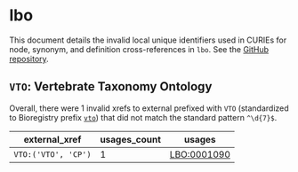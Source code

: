 # lbo

This document details the invalid local unique identifiers used in CURIEs
for node, synonym, and definition cross-references in `lbo`. See the [GitHub repository](https://github.com/AnimalGenome/livestock-breed-ontology).


## `VTO`: Vertebrate Taxonomy Ontology

Overall, there were 1 invalid
xrefs to external prefixed with `VTO` (standardized to Bioregistry
prefix [`vto`](https://bioregistry.io/vto)) that
did not match the standard pattern `^\d{7}$`.

| external_xref       |   usages_count | usages                                                    |
|---------------------|----------------|-----------------------------------------------------------|
| `VTO:('VTO', 'CP')` |              1 | [LBO:0001090](http://purl.obolibrary.org/obo/LBO_0001090) |

